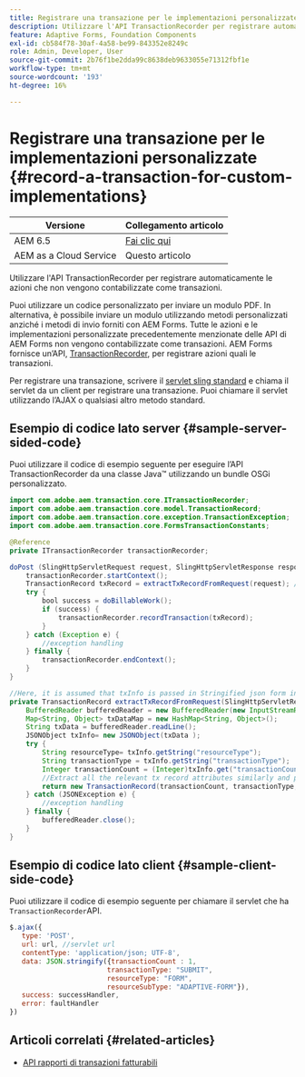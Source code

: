 ```yaml
---
title: Registrare una transazione per le implementazioni personalizzate
description: Utilizzare l'API TransactionRecorder per registrare automaticamente le azioni non contabilizzate come transazioni
feature: Adaptive Forms, Foundation Components
exl-id: cb584f78-30af-4a58-be99-843352e8249c
role: Admin, Developer, User
source-git-commit: 2b76f1be2dda99c8638deb9633055e71312fbf1e
workflow-type: tm+mt
source-wordcount: '193'
ht-degree: 16%

---
```


# Registrare una transazione per le implementazioni personalizzate {#record-a-transaction-for-custom-implementations}

| Versione | Collegamento articolo |
| -------- | ---------------------------- |
| AEM 6.5 | [Fai clic qui](https://experienceleague.adobe.com/en/docs/experience-manager-65/content/forms/transaction-reports/transaction-reports-osgi/record-transaction-custom-implementation) |
| AEM as a Cloud Service | Questo articolo |

Utilizzare l&#39;API TransactionRecorder per registrare automaticamente le azioni che non vengono contabilizzate come transazioni.

Puoi utilizzare un codice personalizzato per inviare un modulo PDF. In alternativa, è possibile inviare un modulo utilizzando metodi personalizzati anziché i metodi di invio forniti con AEM Forms. Tutte le azioni e le implementazioni personalizzate precedentemente menzionate delle API di AEM Forms non vengono contabilizzate come transazioni. AEM Forms fornisce un’API, [TransactionRecorder](https://javadoc.io/doc/com.adobe.aem/aem-forms-sdk-api/latest/com/adobe/aem/transaction/core/ITransactionRecorder.html), per registrare azioni quali le transazioni.

Per registrare una transazione, scrivere il [servlet sling standard](https://experienceleague.adobe.com/docs/experience-manager-learn/forms/store-and-retrieve-af-with-2fa/create-servlet.html?lang=en) e chiama il servlet da un client per registrare una transazione. Puoi chiamare il servlet utilizzando l’AJAX o qualsiasi altro metodo standard.

## Esempio di codice lato server {#sample-server-sided-code}

Puoi utilizzare il codice di esempio seguente per eseguire l’API TransactionRecorder da una classe Java™ utilizzando un bundle OSGi personalizzato.

```java
import com.adobe.aem.transaction.core.ITransactionRecorder;
import com.adobe.aem.transaction.core.model.TransactionRecord;
import com.adobe.aem.transaction.core.exception.TransactionException;
import com.adobe.aem.transaction.core.FormsTransactionConstants;

@Reference
private ITransactionRecorder transactionRecorder;

doPost (SlingHttpServletRequest request, SlingHttpServletResponse response) {
    transactionRecorder.startContext();
    TransactionRecord txRecord = extractTxRecordFromRequest(request); //extract transaction relevant data from request
    try {
        bool success = doBillableWork();
        if (success) {
            transactionRecorder.recordTransaction(txRecord);
        }
    } catch (Exception e) {
        //exception handling
    } finally {
        transactionRecorder.endContext();
    }
}

//Here, it is assumed that txInfo is passed in Stringified json form in the ajax call (in data parameter). You can pass txInfo from client in any way that you find suitable.
private TransactionRecord extractTxRecordFromRequest(SlingHttpServletRequest request) {
    BufferedReader bufferedReader = new BufferedReader(new InputStreamReader(request.getInputStream()));
    Map<String, Object> txDataMap = new HashMap<String, Object>();
    String txData = bufferedReader.readLine();
    JSONObject txInfo= new JSONObject(txData );
    try {
        String resourceType= txInfo.getString("resourceType");
        String transactionType = txInfo.getString("transactionType");
        Integer transactionCount = (Integer)txInfo.get("transactionCount");
        //Extract all the relevant tx record attributes similarly and pass them in Transaction Record constructor as per the java doc}
        return new TransactionRecord(transactionCount, transactionType, resourceType, ..);
    } catch (JSONException e) {
        //exception handling
    } finally {
        bufferedReader.close();
    }
}
```

## Esempio di codice lato client {#sample-client-side-code}

Puoi utilizzare il codice di esempio seguente per chiamare il servlet che ha `TransactionRecorder`API.

```javascript
$.ajax({
   type: 'POST',
   url: url, //servlet url
   contentType: 'application/json; UTF-8',
   data: JSON.stringify({transactionCount : 1,
                        transactionType: "SUBMIT",
                        resourceType: "FORM",
                        resourceSubType: "ADAPTIVE-FORM"}),
   success: successHandler,
   error: faultHandler
})
```

## Articoli correlati {#related-articles}

* [API rapporti di transazioni fatturabili](/help/forms/transaction-reports-billable-apis.md)
